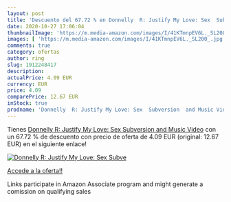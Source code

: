 ```yaml
---
layout: post
title: 'Descuento del 67.72 % en Donnelly  R: Justify My Love: Sex  Subve'
date: 2020-10-27 17:06:04
thumbnailImage: 'https://m.media-amazon.com/images/I/41KTmnpEV6L._SL200_.jpg'
images: [ 'https://m.media-amazon.com/images/I/41KTmnpEV6L._SL200_.jpg' ]
comments: true
category: ofertas
author: ring
slug: 1912248417
description:
actualPrice: 4.09 EUR
currency: EUR
price: 4.09
comparePrice: 12.67 EUR
inStock: true
prodname: 'Donnelly  R: Justify My Love: Sex  Subversion  and Music Video'
---
```


Tienes [Donnelly  R: Justify My Love: Sex  Subversion  and Music Video](https://www.amazon.es/dp/1912248417/?tag=tolees-21) con un 67.72 % de descuento con precio de oferta de 4.09 EUR (original: 12.67 EUR) en el siguiente enlace!

[![Donnelly  R: Justify My Love: Sex  Subve](https://m.media-amazon.com/images/I/41KTmnpEV6L._SL200_.jpg)](https://www.amazon.es/dp/1912248417/?tag=tolees-21)

[Accede a la oferta!!](https://www.amazon.es/dp/1912248417/?tag=tolees-21)

Links participate in Amazon Associate program and might generate a comission on qualifying sales


